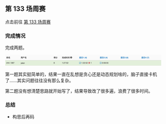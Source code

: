 ## 第 133 场周赛

点击前往 [第 133 场周赛](https://leetcode-cn.com/contest/weekly-contest-133)

### 完成情况

完成两题。

![](/img/weekly-133.png)

第一题其实挺简单的，结果一直在乱想是贪心还是动态规划啥的，脑子直接卡机了……其实问题往往没有那么复杂。

第二题没有想清楚思路就开始写了，结果导致改了很多遍，浪费了很多时间。

### 总结

- 构思后再码